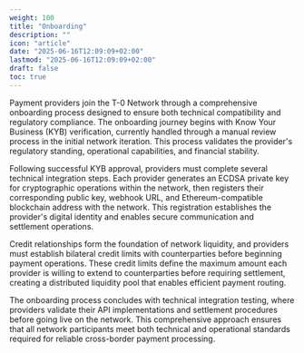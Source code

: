 ```yaml
---
weight: 100
title: "Onboarding"
description: ""
icon: "article"
date: "2025-06-16T12:09:09+02:00"
lastmod: "2025-06-16T12:09:09+02:00"
draft: false
toc: true
---
```


Payment providers join the T-0 Network through a comprehensive onboarding process designed to ensure both technical compatibility and regulatory compliance. The onboarding journey begins with Know Your Business (KYB) verification, currently handled through a manual review process in the initial network iteration. This process validates the provider's regulatory standing, operational capabilities, and financial stability.

Following successful KYB approval, providers must complete several technical integration steps. Each provider generates an ECDSA private key for cryptographic operations within the network, then registers their corresponding public key, webhook URL, and Ethereum-compatible blockchain address with the network. This registration establishes the provider's digital identity and enables secure communication and settlement operations.

Credit relationships form the foundation of network liquidity, and providers must establish bilateral credit limits with counterparties before beginning payment operations. These credit limits define the maximum amount each provider is willing to extend to counterparties before requiring settlement, creating a distributed liquidity pool that enables efficient payment routing.

The onboarding process concludes with technical integration testing, where providers validate their API implementations and settlement procedures before going live on the network. This comprehensive approach ensures that all network participants meet both technical and operational standards required for reliable cross-border payment processing.
